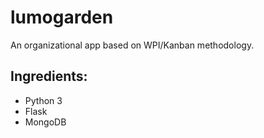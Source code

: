 lumogarden
============

An organizational app based on WPI/Kanban methodology. 

Ingredients: 
-----------

- Python 3
- Flask
- MongoDB

